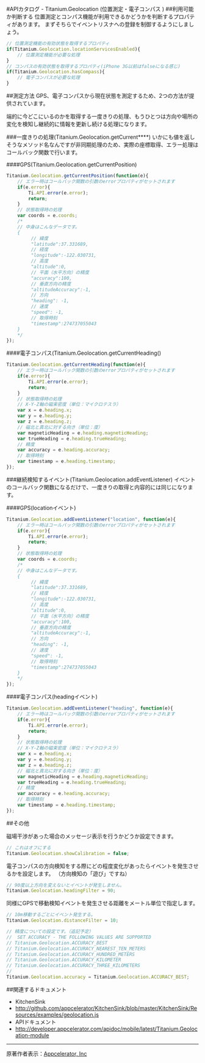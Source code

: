 #APIカタログ - Titanium.Geolocation (位置測定・電子コンパス )
##利用可能か判断する
位置測定とコンパス機能が利用できるかどうかを判断するプロパティがあります。
まずそちらでイベントリスナへの登録を制御するようにしましょう。

```JavaScript
// 位置測定機能の有効状態を取得するプロパティ
if(Titanium.Geolocation.locationServicesEnabled){
    // 位置測定機能が必要な処理
}
// コンパスの有効状態を取得するプロパティ(iPhone 3G以前はfalseになる感じ)
if(Titanium.Geolocation.hasCompass){
    // 電子コンパスが必要な処理
}
```

##測定方法
GPS、電子コンパスから現在状態を測定するため、2つの方法が提供されています。

端的に今どこにいるのかを取得する一度きりの処理、もうひとつは方向や場所の変化を検知し継続的に情報を更新し続ける処理になります。

###一度きりの処理(Titanium.Geolocation.getCurrent****)
いかにも値を返しそうなメソッド名なんですが非同期処理のため、実際の座標取得、エラー処理はコールバック関数で行います。

####GPS(Titanium.Geolocation.getCurrentPosition)
```JavaScript
Titanium.Geolocation.getCurrentPosition(function(e){
    // エラー時はコールバック関数の引数のerrorプロパティがセットされます
    if(e.error){
        Ti.API.error(e.error);
        return;
    }
    // 状態取得時の処理
    var coords = e.coords;
    /*
    // 中身はこんなデータです。
    {
         // 緯度
         "latitude":37.331689,
         // 経度
         "longitude":-122.030731,
         // 高度
         "altitude":0,
         // 平面（水平方向）の精度
         "accuracy":100,
         // 垂直方向の精度
         "altitudeAccuracy":-1,
         // 方向
         "heading": -1,
         // 速度
         "speed": -1,
         // 取得時刻
         "timestamp":274737055043
    }
    */
});
```

####電子コンパス(Titanium.Geolocation.getCurrentHeading()
```JavaScript
Titanium.Geolocation.getCurrentHeading(function(e){
    // エラー時はコールバック関数の引数のerrorプロパティがセットされます
    if(e.error){
        Ti.API.error(e.error);
        return;
    }
    // 状態取得時の処理
    // X-Y-Z軸の磁束密度（単位：マイクロテスラ）
    var x = e.heading.x;
    var y = e.heading.y;
    var z = e.heading.z;
    // 磁北と真北に対する向き（単位：度）
    var magneticHeading = e.heading.magneticHeading;
    var trueHeading = e.heading.trueHeading;
    // 精度
    var accuracy = e.heading.accuracy;
    // 取得時刻
    var timestamp = e.heading.timestamp;
});
```

###継続検知するイベント(Titanium.Geolocation.addEventListener) 
イベントのコールバック関数になるだけで、一度きりの取得と内容的には同じになります。

####GPS(locationイベント)
```JavaScript
Titanium.Geolocation.addEventListener("location", function(e){
    // エラー時はコールバック関数の引数のerrorプロパティがセットされます
    if(e.error){
        Ti.API.error(e.error);
        return;
    }
    // 状態取得時の処理
    var coords = e.coords;
    /*
    // 中身はこんなデータです。
    {
         // 緯度
         "latitude":37.331689,
         // 経度
         "longitude":-122.030731,
         // 高度
         "altitude":0,
         // 平面（水平方向）の精度
         "accuracy":100,
         // 垂直方向の精度
         "altitudeAccuracy":-1,
         // 方向
         "heading": -1,
         // 速度
         "speed": -1,
         // 取得時刻
         "timestamp":274737055043
    }
    */
});
```

####電子コンパス(headingイベント)
```JavaScript
Titanium.Geolocation.addEventListener("heading", function(e){
    // エラー時はコールバック関数の引数のerrorプロパティがセットされます
    if(e.error){
        Ti.API.error(e.error);
        return;
    }
    // 状態取得時の処理
    // X-Y-Z軸の磁束密度（単位：マイクロテスラ）
    var x = e.heading.x;
    var y = e.heading.y;
    var z = e.heading.z;
    // 磁北と真北に対する向き（単位：度）
    var magneticHeading = e.heading.magneticHeading;
    var trueHeading = e.heading.trueHeading;
    // 精度
    var accuracy = e.heading.accuracy;
    // 取得時刻
    var timestamp = e.heading.timestamp;
});
```

##その他

磁場干渉があった場合のメッセージ表示を行うかどうか設定できます。

```JavaScript
// これはオフにする
Titanium.Geolocation.showCalibration = false;
```

電子コンパスの方向検知をする際にどの程度変化があったらイベントを発生させるかを設定します。
（方向検知の「遊び」ですね）

```JavaScript
// 90度以上方向を変えないとイベントが発生しません。
Titanium.Geolocation.headingFilter = 90;
```

同様にGPSで移動検知イベントを発生させる距離をメートル単位で指定します。

```JavaScript
// 10m移動するごとにイベント発生する。
Titanium.Geolocation.distanceFilter = 10;
```

```JavaScript
// 精度についての設定です。（追記予定）
//  SET ACCURACY - THE FOLLOWING VALUES ARE SUPPORTED
// Titanium.Geolocation.ACCURACY_BEST
// Titanium.Geolocation.ACCURACY_NEAREST_TEN_METERS
// Titanium.Geolocation.ACCURACY_HUNDRED_METERS
// Titanium.Geolocation.ACCURACY_KILOMETER
// Titanium.Geolocation.ACCURACY_THREE_KILOMETERS
//
Titanium.Geolocation.accuracy = Titanium.Geolocation.ACCURACY_BEST;
```

##関連するドキュメント

 * KitchenSink
  * http://github.com/appcelerator/KitchenSink/blob/master/KitchenSink/Resources/examples/geolocation.js
 * APIドキュメント
  * http://developer.appcelerator.com/apidoc/mobile/latest/Titanium.Geolocation-module

----
原著作者表示：[Appcelerator, Inc](http://www.appcelerator.com/ )
